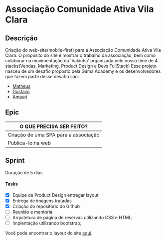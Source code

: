 # Associação Comunidade Ativa Vila Clara

## Descrição
Criação do web-site(mobile-first) para a Associação Comunidade Ativa Vila Clara.
O propósito do site é mostrar o trabalho da associação, bem como colaborar na movimentação da 'Vakinha' organizada pelo nosso time de 4 stacks(Vendas, Marketing, Product Design e Devs FullStack)
Esse projeto nasceu de um desafio proposto pela Gama Academy e os desenvolvedores que fazem parte desse desafio são:
* [Matheus](https://github.com/matheusgmartinez)
* [Gustavo]()
* [Amauri](https://github.com/amauriaureo)

## Epic 

| O QUE  PRECISA  SER FEITO? |
|---|
| Criação de uma SPA para a associação |
| Publica-lo na web |

## Sprint
Duração de 5 dias

#### Tasks
- [X] Equipe de Product Design entregar layout
- [X] Entrega de imagens tratadas
- [X] Criação do repositório do Github 
- [ ] Reunião e mentoria
- [ ] Arquitetura de página de reservas utilizando CSS e HTML;
- [ ] Implentação utilizando bootstrap;

Você pode encontrar o layout do site [aqui](https://www.figma.com/file/Ghf9oLWM9qnWzqYJXDjDPu/Projeto-ONG---Gama-Academy?node-id=79%3A29).
